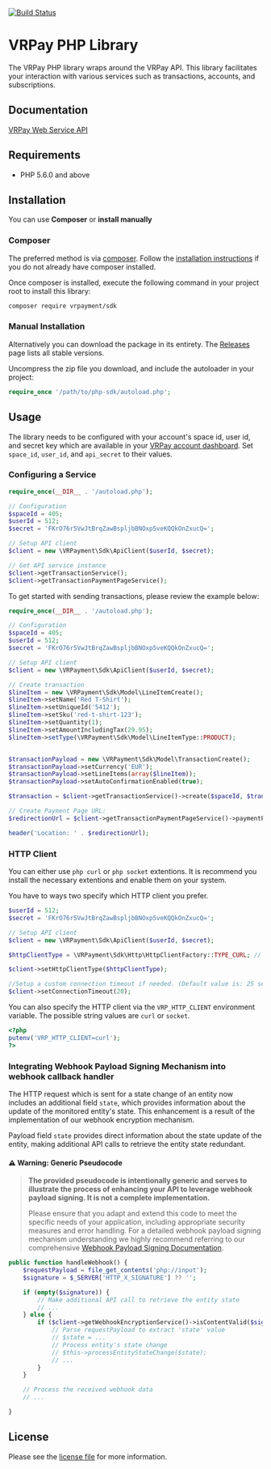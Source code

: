 [![Build Status](https://travis-ci.org/vr-payment/php-sdk.svg?branch=master)](https://travis-ci.org/vr-payment/php-sdk)

# VRPay PHP Library

The VRPay PHP library wraps around the VRPay API. This library facilitates your interaction with various services such as transactions, accounts, and subscriptions.


## Documentation

[VRPay Web Service API](https://gateway.vr-payment.de/doc/api/web-service)

## Requirements

- PHP 5.6.0 and above

## Installation

You can use **Composer** or **install manually**

### Composer

The preferred method is via [composer](https://getcomposer.org). Follow the
[installation instructions](https://getcomposer.org/doc/00-intro.md) if you do not already have
composer installed.

Once composer is installed, execute the following command in your project root to install this library:

```sh
composer require vrpayment/sdk
```

### Manual Installation

Alternatively you can download the package in its entirety. The [Releases](../../releases) page lists all stable versions.

Uncompress the zip file you download, and include the autoloader in your project:

```php
require_once '/path/to/php-sdk/autoload.php';
```

## Usage
The library needs to be configured with your account's space id, user id, and secret key which are available in your [VRPay
account dashboard](https://gateway.vr-payment.de/account/select). Set `space_id`, `user_id`, and `api_secret` to their values.

### Configuring a Service

```php
require_once(__DIR__ . '/autoload.php');

// Configuration
$spaceId = 405;
$userId = 512;
$secret = 'FKrO76r5VwJtBrqZawBspljbBNOxp5veKQQkOnZxucQ=';

// Setup API client
$client = new \VRPayment\Sdk\ApiClient($userId, $secret);

// Get API service instance
$client->getTransactionService();
$client->getTransactionPaymentPageService();

```

To get started with sending transactions, please review the example below:

```php
require_once(__DIR__ . '/autoload.php');

// Configuration
$spaceId = 405;
$userId = 512;
$secret = 'FKrO76r5VwJtBrqZawBspljbBNOxp5veKQQkOnZxucQ=';

// Setup API client
$client = new \VRPayment\Sdk\ApiClient($userId, $secret);

// Create transaction
$lineItem = new \VRPayment\Sdk\Model\LineItemCreate();
$lineItem->setName('Red T-Shirt');
$lineItem->setUniqueId('5412');
$lineItem->setSku('red-t-shirt-123');
$lineItem->setQuantity(1);
$lineItem->setAmountIncludingTax(29.95);
$lineItem->setType(\VRPayment\Sdk\Model\LineItemType::PRODUCT);


$transactionPayload = new \VRPayment\Sdk\Model\TransactionCreate();
$transactionPayload->setCurrency('EUR');
$transactionPayload->setLineItems(array($lineItem));
$transactionPayload->setAutoConfirmationEnabled(true);

$transaction = $client->getTransactionService()->create($spaceId, $transactionPayload);

// Create Payment Page URL:
$redirectionUrl = $client->getTransactionPaymentPageService()->paymentPageUrl($spaceId, $transaction->getId());

header('Location: ' . $redirectionUrl);

```
### HTTP Client
You can either use `php curl` or `php socket` extentions. It is recommend you install the necessary extentions and enable them on your system.

You have to ways two specify which HTTP client you prefer.

```php
$userId = 512;
$secret = 'FKrO76r5VwJtBrqZawBspljbBNOxp5veKQQkOnZxucQ=';

// Setup API client
$client = new \VRPayment\Sdk\ApiClient($userId, $secret);

$httpClientType = \VRPayment\Sdk\Http\HttpClientFactory::TYPE_CURL; // or \VRPayment\Sdk\Http\HttpClientFactory::TYPE_SOCKET

$client->setHttpClientType($httpClientType);

//Setup a custom connection timeout if needed. (Default value is: 25 seconds)
$client->setConnectionTimeout(20);
```

You can also specify the HTTP client via the `VRP_HTTP_CLIENT` environment variable. The possible string values are `curl` or `socket`.


```php
<?php
putenv('VRP_HTTP_CLIENT=curl');
?>
```

### Integrating Webhook Payload Signing Mechanism into webhook callback handler

The HTTP request which is sent for a state change of an entity now includes an additional field `state`, which provides information about the update of the monitored entity's state. This enhancement is a result of the implementation of our webhook encryption mechanism.

Payload field `state` provides direct information about the state update of the entity, making additional API calls to retrieve the entity state redundant.

#### ⚠️ Warning: Generic Pseudocode

> **The provided pseudocode is intentionally generic and serves to illustrate the process of enhancing your API to leverage webhook payload signing. It is not a complete implementation.**
>
> Please ensure that you adapt and extend this code to meet the specific needs of your application, including appropriate security measures and error handling.
For a detailed webhook payload signing mechanism understanding we highly recommend referring to our comprehensive
[Webhook Payload Signing Documentation](https://gateway.vr-payment.de/doc/webhooks#_webhook_payload_signing_mechanism).

```php
public function handleWebhook() {
    $requestPayload = file_get_contents('php://input');
    $signature = $_SERVER['HTTP_X_SIGNATURE'] ?? '';

    if (empty($signature)) {
        // Make additional API call to retrieve the entity state
        // ...
    } else {
        if ($client->getWebhookEncryptionService()->isContentValid($signature, $requestPayload)) {
            // Parse requestPayload to extract 'state' value
            // $state = ...
            // Process entity's state change
            // $this->processEntityStateChange($state);
            // ...
        }
    }

    // Process the received webhook data
    // ...

}
```

## License

Please see the [license file](https://github.com/vr-payment/php-sdk/blob/master/LICENSE) for more information.
